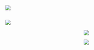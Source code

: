 <h2 align = "left">
  <img src = "https://readme-typing-svg.herokuapp.com?color=%599CAB&lines=About+Me+!&size=35">
</h2>
<h2 align = "left">
  <img src = "https://readme-typing-svg.herokuapp.com?color=%2335CDA9&lines=Stats&size=35">
</h2>
<p align = "center">
  <img src = "https://github-readme-stats.vercel.app/api?username=druksx&show_icons=true&theme=gotham&line_height=27">
</p>
<p align = "center">
  <img src="https://github-readme-streak-stats.herokuapp.com/?user=druksx&show_icons=true&locale=en&layout=compact&theme=gotham&line_height=0" />
</p>
